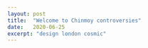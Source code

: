 ```yaml
---
layout: post
title:  "Welcome to Chinmoy controversies"
date:   2020-06-25
excerpt: "design london cosmic"
---
```

